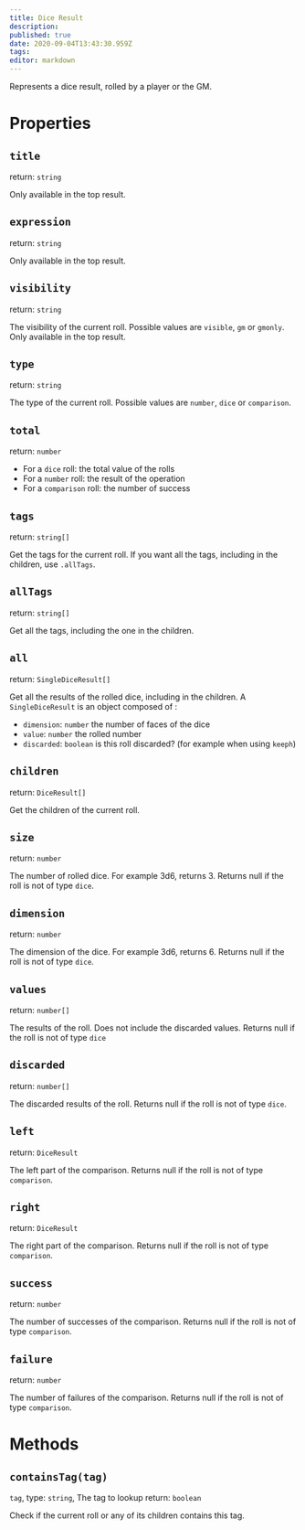 ```yaml
---
title: Dice Result
description: 
published: true
date: 2020-09-04T13:43:30.959Z
tags: 
editor: markdown
---
```


Represents a dice result, rolled by a player or the GM.

# Properties

## `title`
return: `string`

Only available in the top result.

## `expression`
return: `string`

Only available in the top result.

## `visibility`
return: `string`

The visibility of the current roll. Possible values are `visible`, `gm` or `gmonly`. Only available in the top result.

## `type`
return: `string`

The type of the current roll. Possible values are `number`, `dice` or `comparison`.

## `total`
return: `number`

* For a `dice` roll: the total value of the rolls
* For a `number` roll: the result of the operation
* For a `comparison` roll: the number of success

## `tags`
return: `string[]`

Get the tags for the current roll. If you want all the tags, including in the children, use `.allTags`.

## `allTags`
return: `string[]`

Get all the tags, including the one in the children.

## `all`
return: `SingleDiceResult[]`

Get all the results of the rolled dice, including in the children. A `SingleDiceResult` is an object composed of : 

* `dimension`: `number` the number of faces of the dice
* `value`: `number` the rolled number
* `discarded`: `boolean` is this roll discarded? (for example when using `keeph`)

## `children`
return: `DiceResult[]`

Get the children of the current roll.

## `size`
return: `number`

The number of rolled dice. For example 3d6, returns 3. Returns null if the roll is not of type `dice`.

## `dimension`
return: `number`

The dimension of the dice. For example 3d6, returns 6. Returns null if the roll is not of type `dice`.

## `values`
return: `number[]`

The results of the roll. Does not include the discarded values.
Returns null if the roll is not of type `dice` 

## `discarded`
return: `number[]`

The discarded results of the roll. Returns null if the roll is not of type `dice`.

## `left` 
return: `DiceResult`

The left part of the comparison. Returns null if the roll is not of type `comparison`.

## `right` 
return: `DiceResult`

The right part of the comparison. Returns null if the roll is not of type `comparison`.

## `success` 
return: `number`

The number of successes of the comparison. Returns null if the roll is not 
of type `comparison`.

## `failure` 
return: `number`

The number of failures of the comparison. Returns null if the roll is not of type `comparison`.

# Methods

## `containsTag(tag)`
`tag`, type: `string`, The tag to lookup
return: `boolean`

Check if the current roll or any of its children contains this tag.

